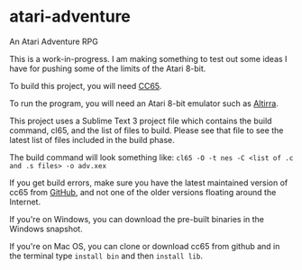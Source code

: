 # atari-adventure
An Atari Adventure RPG

This is a work-in-progress. I am making something to test out some ideas I have for pushing some of the limits of the Atari 8-bit. 

To build this project, you will need [CC65]((https://github.com/cc65/cc65)).

To run the program, you will need an Atari 8-bit emulator such as [Altirra](http://www.virtualdub.org/altirra.html).

This project uses a Sublime Text 3 project file which contains the build command, cl65, and the list of files to build. Please see that file to see the latest list of files included in the build phase.

The build command will look something like: 
`cl65 -O -t nes -C <list of .c and .s files> -o adv.xex`

If you get build errors, make sure you have the latest maintained version of cc65 from [GitHub](https://github.com/cc65/cc65), and not one of the older versions floating around the Internet.

If you're on Windows, you can download the pre-built binaries in the Windows snapshot.

If you're on Mac OS, you can clone or download cc65 from github and in the terminal type `install bin` and then `install lib`. 
